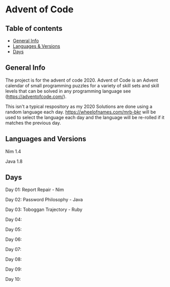 # Advent of Code

## Table of contents
* [General Info](#general-info)
* [Languages & Versions](#languages-and-versions)
* [Days](#days)

## General Info

The project is for the advent of code 2020. Advent of Code is an Advent calendar of small programming puzzles for a variety of skill sets and skill levels that can be solved in any programming language see (https://adventofcode.com/).


This isn't a typical respository as my 2020 Solutions are done using a random language each day. https://wheelofnames.com/mrb-bkr will be used to select the language each day and the language will be re-rolled if it matches the previous day.

## Languages and Versions

Nim 1.4

Java 1.8

## Days

Day 01: Report Repair - Nim

Day 02: Password Philosophy - Java

Day 03: Toboggan Trajectory - Ruby

Day 04: 

Day 05:

Day 06: 

Day 07:

Day 08:

Day 09:

Day 10:
